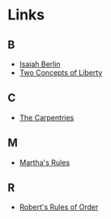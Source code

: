 # Links

## B

-   <a href="https://en.wikipedia.org/wiki/Isaiah_Berlin">Isaiah Berlin</a>
-   <a href="https://en.wikipedia.org/wiki/Two_Concepts_of_Liberty">Two Concepts of Liberty</a>

## C

-   <a href="https://carpentries.org">The Carpentries</a>

## M

-   <a href="https://journals.sagepub.com/doi/10.1177/088610998600100206">Martha's Rules</a>

## R

-   <a href="https://en.wikipedia.org/wiki/Robert%27s_Rules_of_Order">Robert's Rules of Order</a>
